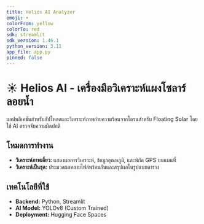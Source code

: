 ```yaml
---
title: Helios AI Analyzer
emoji: ☀️
colorFrom: yellow
colorTo: red
sdk: streamlit
sdk_version: 1.46.1
python_version: 3.11
app_file: app.py
pinned: false
---
```

# ☀️ Helios AI - เครื่องมือวิเคราะห์แผงโซลาร์ลอยน้ำ

แอปพลิเคชันสำหรับอัปโหลดและวิเคราะห์ภาพถ่ายความร้อนจากโดรนสำหรับ Floating Solar โดยใช้ AI ตรวจจับความผิดปกติ

## โหมดการทำงาน
- **วิเคราะห์ภาพเดี่ยว:** แสดงผลการวิเคราะห์, ข้อมูลอุณหภูมิ, และพิกัด GPS บนแผนที่
- **วิเคราะห์เป็นชุด:** ประมวลผลหลายไฟล์พร้อมกันและสรุปผลในรูปแบบตาราง

## เทคโนโลยีที่ใช้
- **Backend:** Python, Streamlit
- **AI Model:** YOLOv8 (Custom Trained)
- **Deployment:** Hugging Face Spaces